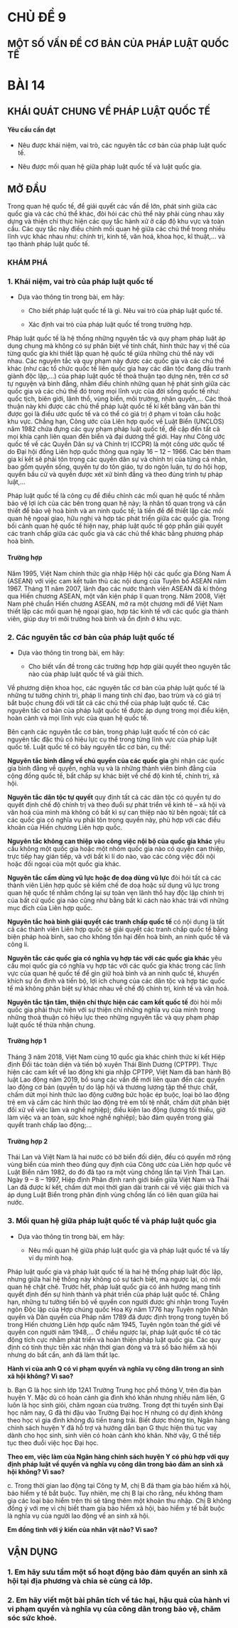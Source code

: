 # CHỦ ĐỀ 9

## MỘT SỐ VẤN ĐỀ CƠ BẢN CỦA PHÁP LUẬT QUỐC TẾ

# BÀI 14

## KHÁI QUÁT CHUNG VỀ PHÁP LUẬT QUỐC TẾ

#### Yêu cầu cần đạt

*   Nêu được khái niệm, vai trò, các nguyên tắc cơ bản của pháp luật quốc tế.

*   Nêu được mối quan hệ giữa pháp luật quốc tế và luật quốc gia.

## MỞ ĐẦU

Trong quan hệ quốc tế, để giải quyết các vấn đề lớn, phát sinh giữa các quốc gia và các chủ thể khác, đòi hỏi các chủ thể này phải cùng nhau xây dựng và thiện chí thực hiện các quy tắc hành xử ở cấp độ khu vực và toàn cầu. Các quy tắc này điều chỉnh mối quan hệ giữa các chủ thể trong nhiều lĩnh vực khác nhau như: chính trị, kinh tế, văn hoá, khoa học, kĩ thuật,... và tạo thành pháp luật quốc tế.

### KHÁM PHÁ

### 1. Khái niệm, vai trò của pháp luật quốc tế

*   Dựa vào thông tin trong bài, em hãy:

    *   Cho biết pháp luật quốc tế là gì. Nêu vai trò của pháp luật quốc tế.

    *   Xác định vai trò của pháp luật quốc tế trong trường hợp.

Pháp luật quốc tế là hệ thống những nguyên tắc và quy phạm pháp luật áp dụng chung mà không có sự phân biệt về tính chất, hình thức hay vị thế của từng quốc gia khi thiết lập quan hệ quốc tế giữa những chủ thể này với nhau. Các nguyên tắc và quy phạm này được các quốc gia và các chủ thể khác (như các tổ chức quốc tế liên quốc gia hay các dân tộc đang đấu tranh giành độc lập,...) của pháp luật quốc tế thoả thuận tạo dựng nên, trên cơ sở tự nguyện và bình đẳng, nhằm điều chỉnh những quan hệ phát sinh giữa các quốc gia và các chủ thể đó trong mọi lĩnh vực của đời sống quốc tế như: quốc tịch, biên giới, lãnh thổ, vùng biển, môi trường, nhân quyền,... Các thoả thuận này khi được các chủ thể pháp luật quốc tế kí kết bằng văn bản thì được gọi là điều ước quốc tế và có thể có giá trị ở phạm vi toàn cầu hoặc khu vực. Chẳng hạn, Công ước của Liên hợp quốc về Luật Biển (UNCLOS) năm 1982 chứa đựng các quy phạm pháp luật quốc tế, đề cập đến tất cả mọi khía cạnh liên quan đến biển và đại dương thế giới. Hay như Công ước quốc tế về các Quyền Dân sự và Chính trị ICCPR) là một công ước quốc tế do Đại hội đồng Liên hợp quốc thông qua ngày 16 – 12 – 1966. Các bên tham gia kí kết sẽ phải tôn trọng các quyền dân sự và chính trị của từng cá nhân, bao gồm quyền sống, quyền tự do tôn giáo, tự do ngôn luận, tự do hội họp, quyền bầu cử và quyền được xét xử bình đẳng và theo đúng trình tự pháp luật,...

Pháp luật quốc tế là công cụ để điều chỉnh các mối quan hệ quốc tế nhằm bảo vệ lợi ích của các bên trong quan hệ này; là nhân tố quan trọng và cần thiết để bảo vệ hoà bình và an ninh quốc tế; là tiền đề để thiết lập các mối quan hệ ngoại giao, hữu nghị và hợp tác phát triển giữa các quốc gia. Trong bối cảnh quan hệ quốc tế hiện nay, pháp luật quốc tế góp phần giải quyết các tranh chấp giữa các quốc gia và các chủ thể khác bằng phương pháp hoà bình.

#### Trường hợp

Năm 1995, Việt Nam chính thức gia nhập Hiệp hội các quốc gia Đông Nam Á (ASEAN) với việc cam kết tuân thủ các nội dung của Tuyên bố ASEAN năm 1967. Tháng 11 năm 2007, lãnh đạo các nước thành viên ASEAN đã kí thông qua Hiến chương ASEAN, một văn kiện pháp lí quan trọng. Năm 2008, Việt Nam phê chuẩn Hiến chương ASEAN, mở ra một chương mới để Việt Nam thiết lập các mối quan hệ ngoại giao, hợp tác kinh tế với các quốc gia thành viên, giúp duy trì môi trường hoà bình và ổn định ở khu vực.

### 2. Các nguyên tắc cơ bản của pháp luật quốc tế

*   Dựa vào thông tin trong bài, em hãy:

    *   Cho biết vấn đề trong các trường hợp hợp giải quyết theo nguyên tắc nào của pháp luật quốc tế và giải thích.

Về phương diện khoa học, các nguyên tắc cơ bản của pháp luật quốc tế là những tư tưởng chính trị, pháp lí mang tính chỉ đạo, bao trùm và có giá trị bắt buộc chung đối với tất cả các chủ thể của pháp luật quốc tế. Các nguyên tắc cơ bản của pháp luật quốc tế được áp dụng trong mọi điều kiện, hoàn cảnh và mọi lĩnh vực của quan hệ quốc tế.

Bên cạnh các nguyên tắc cơ bản, trong pháp luật quốc tế còn có các nguyên tắc đặc thù có hiệu lực cụ thể trong từng lĩnh vực của pháp luật quốc tế. Luật quốc tế có bảy nguyên tắc cơ bản, cụ thể:

**Nguyên tắc bình đẳng về chủ quyền của các quốc gia** ghi nhận các quốc gia bình đẳng về quyền, nghĩa vụ và là những thành viên bình đẳng của cộng đồng quốc tế, bất chấp sự khác biệt về chế độ kinh tế, chính trị, xã hội.

**Nguyên tắc dân tộc tự quyết** quy định tất cả các dân tộc có quyền tự do quyết định chế độ chính trị và theo đuổi sự phát triển về kinh tế – xã hội và văn hoá của mình mà không có bất kì sự can thiệp nào từ bên ngoài; tất cả các quốc gia có nghĩa vụ phải tôn trọng quyền này, phù hợp với các điều khoản của Hiến chương Liên hợp quốc.

**Nguyên tắc không can thiệp vào công việc nội bộ của quốc gia khác** yêu cầu không một quốc gia hoặc một nhóm quốc gia nào có quyền can thiệp, trực tiếp hay gián tiếp, và với bất kì lí do nào, vào các công việc đối nội hoặc đối ngoại của một quốc gia khác.

**Nguyên tắc cấm dùng vũ lực hoặc đe doạ dùng vũ lực** đòi hỏi tất cả các thành viên Liên hợp quốc sẽ kiềm chế đe doạ hoặc sử dụng vũ lực trong quan hệ quốc tế nhằm chống lại sự toàn vẹn lãnh thổ hay độc lập chính trị của bất cứ quốc gia nào cũng như bằng bất kì cách nào khác trái với những mục đích của Liên hợp quốc.

**Nguyên tắc hoà bình giải quyết các tranh chấp quốc tế** có nội dung là tất cả các thành viên Liên hợp quốc sẽ giải quyết các tranh chấp quốc tế bằng biện pháp hoà bình, sao cho không tổn hại đến hoà bình, an ninh quốc tế và công lí.

**Nguyên tắc các quốc gia có nghĩa vụ hợp tác với các quốc gia khác** yêu cầu mọi quốc gia có nghĩa vụ hợp tác với các quốc gia khác trong các lĩnh vực của quan hệ quốc tế để gìn giữ hoà bình và an ninh quốc tế, khuyến khích sự ổn định và tiến bộ, lợi ích chung của các dân tộc và hợp tác quốc tế mà không phân biệt sự khác nhau về chế độ chính trị, kinh tế và văn hoá.

**Nguyên tắc tận tâm, thiện chí thực hiện các cam kết quốc tế** đòi hỏi mỗi quốc gia phải thực hiện với sự thiện chí những nghĩa vụ của mình trong những thoả thuận có hiệu lực theo những nguyên tắc và quy phạm pháp luật quốc tế thừa nhận chung.

#### Trường hợp 1

Tháng 3 năm 2018, Việt Nam cùng 10 quốc gia khác chính thức kí kết Hiệp định Đối tác toàn diện và tiến bộ xuyên Thái Bình Dương (CPTPP). Thực hiện các cam kết về lao động khi gia nhập CPTPP, Việt Nam đã ban hành Bộ luật Lao động năm 2019, bổ sung các vấn đề mới liên quan đến các quyền lao động cơ bản (quyền tự do lập hội và thương lượng tập thể thực chất, chấm dứt mọi hình thức lao động cưỡng bức hoặc ép buộc, loại bỏ lao động trẻ em và cấm các hình thức lao động trẻ em tồi tệ nhất, chấm dứt phân biệt đối xử về việc làm và nghề nghiệp); điều kiện lao động (lương tối thiểu, giờ làm việc và an toàn, sức khoẻ nghề nghiệp); bảo đảm quyền trong giải quyết tranh chấp lao động;...

#### Trường hợp 2

Thái Lan và Việt Nam là hai nước có bờ biển đối diện, đều có quyền mở rộng vùng biển của mình theo đúng quy định của Công ước của Liên hợp quốc về Luật Biển năm 1982, do đó đã tạo ra một vùng chồng lấn tại Vịnh Thái Lan. Ngày 9 – 8 – 1997, Hiệp định Phân định ranh giới biển giữa Việt Nam và Thái Lan đã được kí kết, chấm dứt mọi thời gian dài tranh cãi về việc giải thích và áp dụng Luật Biển trong phân định vùng chồng lấn có liên quan giữa hai nước.

### 3. Mối quan hệ giữa pháp luật quốc tế và pháp luật quốc gia

*   Dựa vào thông tin trong bài, em hãy:

    *   Nêu mối quan hệ giữa pháp luật quốc gia và pháp luật quốc tế và lấy ví dụ minh hoạ.

Pháp luật quốc gia và pháp luật quốc tế là hai hệ thống pháp luật độc lập, nhưng giữa hai hệ thống này không có sự tách biệt, mà ngược lại, có mối quan hệ chặt chẽ. Trước hết, pháp luật quốc gia có ảnh hưởng mang tính quyết định đến sự hình thành và phát triển của pháp luật quốc tế. Chẳng hạn, những tư tưởng tiến bộ về quyền con người được ghi nhận trong Tuyên ngôn Độc lập của Hợp chúng quốc Hoa Kỳ năm 1776 hay Tuyên ngôn Nhân quyền và Dân quyền của Pháp năm 1789 đã được định trọng trong tuyên bố trong Hiến chương Liên hợp quốc năm 1945, Tuyên ngôn toàn thế giới về quyền con người năm 1948,... Ở chiều ngược lại, pháp luật quốc tế có tác động tích cực nhằm phát triển và hoàn thiện pháp luật quốc gia. Các quy định có tính thực tiễn xác nhận thời gian đóng và trả sổ bảo hiểm xã hội nhưng do bất cẩn, anh đã làm thất lạc.

**Hành vi của anh Q có vi phạm quyền và nghĩa vụ công dân trong an sinh xã hội không? Vì sao?**

b. Bạn G là học sinh lớp 12A1 Trường Trung học phổ thông V, trên địa bàn huyện Y. Mặc dù có hoàn cảnh gia đình khó khăn nhưng nhiều năm liền, G luôn là học sinh giỏi, chăm ngoan của trường. Trong đợt thi tuyển sinh Đại học năm nay, G đã thi đậu vào Trường Đại học H nhưng có dự định không theo học vì gia đình không đủ tiền trang trải. Biết được thông tin, Ngân hàng chính sách huyện Y đã hỗ trợ và hướng dẫn bạn G thực hiện thủ tục vay dành cho học sinh, sinh viên có hoàn cảnh khó khăn. Nhờ vậy, G thể tiếp tục theo đuổi việc học Đại học.

**Theo em, việc làm của Ngân hàng chính sách huyện Y có phù hợp với quy định pháp luật về quyền và nghĩa vụ công dân trong bảo đảm an sinh xã hội không? Vì sao?**

c. Trong thời gian lao động tại Công ty M, chị B đã tham gia bảo hiểm xã hội, bảo hiểm y tế bắt buộc. Tuy nhiên, mẹ chị B lại cho rằng, nếu không tham gia các loại bảo hiểm trên thì sẽ tăng thêm một khoản thu nhập. Chị B không đồng ý với mẹ vì chị biết tham gia bảo hiểm xã hội, bảo hiểm y tế bắt buộc là nghĩa vụ của người lao động về an sinh xã hội.

**Em đồng tình với ý kiến của nhân vật nào? Vì sao?**

## VẬN DỤNG

### 1. Em hãy sưu tầm một số hoạt động bảo đảm quyền an sinh xã hội tại địa phương và chia sẻ cùng cả lớp.

### 2. Em hãy viết một bài phân tích về tác hại, hậu quả của hành vi vi phạm quyền và nghĩa vụ của công dân trong bảo vệ, chăm sóc sức khoẻ.
